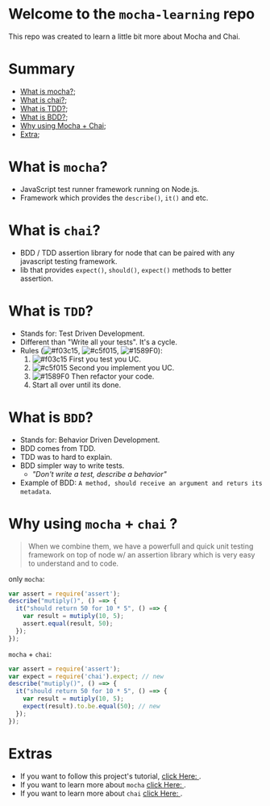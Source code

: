 # Welcome to the `mocha-learning` repo
This repo was created to learn a little bit more about Mocha and Chai.

# Summary
- [What is mocha?](https://github.com/LuisValgoi/mocha-learning#what-is-mocha);
- [What is chai?](https://github.com/LuisValgoi/mocha-learning#what-is-chai);
- [What is TDD?](https://github.com/LuisValgoi/mocha-learning#what-is-tdd);
- [What is BDD?](https://github.com/LuisValgoi/mocha-learning#what-is-bdd);
- [Why using Mocha + Chai](https://github.com/LuisValgoi/mocha-learning#why-using-mocha-+-chai-);
- [Extra](https://github.com/LuisValgoi/mocha-learning#extra);

# What is `mocha`?
- JavaScript test runner framework running on Node.js.
- Framework which provides the `describe()`, `it()` and etc.

# What is `chai`?
- BDD / TDD assertion library for node that can be paired with any javascript testing framework.
- lib that provides `expect()`, `should()`, `expect()` methods to better assertion.

# What is `TDD`?
- Stands for: Test Driven Development.
- Different than "Write all your tests". It's a cycle.
- Rules (![#f03c15](https://placehold.it/15/f03c15/000000?text=+), ![#c5f015](https://placehold.it/15/c5f015/000000?text=+), ![#1589F0](https://placehold.it/15/1589F0/000000?text=+)): 
    1. ![#f03c15](https://placehold.it/15/f03c15/000000?text=+) First you test you UC.
    2. ![#c5f015](https://placehold.it/15/c5f015/000000?text=+) Second you implement you UC.
    3. ![#1589F0](https://placehold.it/15/1589F0/000000?text=+) Then refactor your code. 
    4. Start all over until its done.

# What is `BDD`?
- Stands for: Behavior Driven Development.
- BDD comes from TDD.
- TDD was to hard to explain.
- BDD simpler way to write tests.
  - _"Don't write a test, describe a behavior"_
- Example of BDD: `A method, should receive an argument and returs its metadata`.

# Why using `mocha` + `chai` ?
> When we combine them, we have a powerfull and quick unit testing framework on top of node w/ an assertion library which is very easy to understand and to code.

only `mocha`:
```javascript
var assert = require('assert');
describe("mutiply()", () ==> {
  it("should return 50 for 10 * 5", () ==> {
    var result = mutiply(10, 5);
    assert.equal(result, 50);
  });
});
```

`mocha` + `chai`:
```javascript
var assert = require('assert');
var expect = require('chai').expect; // new
describe("mutiply()", () ==> {
  it("should return 50 for 10 * 5", () ==> {
    var result = mutiply(10, 5);
    expect(result).to.be.equal(50); // new
  });
});
```
# Extras
- If you want to follow this project's tutorial, [click Here: ](https://github.com/LuisValgoi/mocha-learning/blob/master/TUTORIAL.md).
- If you want to learn more about `mocha` [click Here: ](https://github.com/LuisValgoi/mocha-learning/blob/master/MOCHA.md).
- If you want to learn more about `chai` [click Here: ](https://github.com/LuisValgoi/mocha-learning/blob/master/CHAI.md).